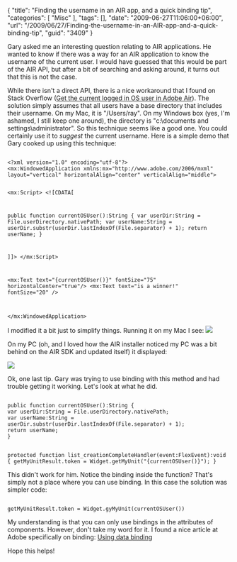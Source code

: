 {
	"title": "Finding the username in an AIR app, and a quick binding tip",
	"categories": [
		"Misc"
	],
	"tags": [],
	"date": "2009-06-27T11:06:00+06:00",
	"url": "/2009/06/27/Finding-the-username-in-an-AIR-app-and-a-quick-binding-tip",
	"guid": "3409"
}

Gary asked me an interesting question relating to AIR applications. He wanted to know if there was a way for an AIR application to know the username of the current user. I would have guessed that this would be part of the AIR API, but after a bit of searching and asking around, it turns out that this is not the case.

While there isn't a direct API, there is a nice workaround that I found on Stack Overflow (<a href="http://stackoverflow.com/questions/1376/get-the-current-logged-in-os-user-in-adobe-air">Get the current logged in OS user in Adobe Air</a>). The solution simply assumes that all users have a base directory that includes their username. On my Mac, it is "/Users/ray". On my Windows box (yes, I'm ashamed, I still keep one around), the directory is "c:\documents and settings\administrator". So this technique seems like a good one. You could certainly use it to <i>suggest</i> the current username. Here is a simple demo that Gary cooked up using this technique:

<code>
&lt;?xml version="1.0" encoding="utf-8"?&gt;
&lt;mx:WindowedApplication xmlns:mx="http://www.adobe.com/2006/mxml" layout="vertical" horizontalAlign="center" verticalAlign="middle"&gt;

&lt;mx:Script&gt;
&lt;![CDATA[

public function currentOSUser():String { 
	var userDir:String = File.userDirectory.nativePath; 
	var userName:String = userDir.substr(userDir.lastIndexOf(File.separator) + 1); 
	return userName; 
}	
	
]]&gt;
&lt;/mx:Script&gt;	

&lt;mx:Text text="{currentOSUser()}" fontSize="75" horizontalCenter="true"/&gt; 
&lt;mx:Text text="is a winner!" fontSize="20" /&gt;

&lt;/mx:WindowedApplication&gt;
</code>

I modified it a bit just to simplify things. Running it on my Mac I see: 
<img src="http://static.raymondcamden.com/images//Picture 167.png">

On my PC (oh, and I loved how the AIR installer noticed my PC was a bit behind on the AIR SDK and updated itself) it displayed:

<img src="http://static.raymondcamden.com/images/cfjedi//Picture 243.png">

Ok, one last tip. Gary was trying to use binding with this method and had trouble getting it working. Let's look at what he did.

<code>
public function currentOSUser():String { 
var userDir:String = File.userDirectory.nativePath; 
var userName:String = userDir.substr(userDir.lastIndexOf(File.separator) + 1); 
return userName; 
}

protected function list_creationCompleteHandler(event:FlexEvent):void { 
getMyUnitResult.token = Widget.getMyUnit("{currentOSUser()}"); 
}
</code>

This didn't work for him. Notice the binding inside the function? That's simply not a place where you can use binding. In this case the solution was simpler code:

<code>
getMyUnitResult.token = Widget.gyMyUnit(currentOSUser())
</code>

My understanding is that you can only use bindings in the attributes of components. However, don't take my word for it. I found a nice article at Adobe specifically on binding: <a href="http://www.adobe.com/devnet/flex/quickstart/using_data_binding/">Using data binding</a>

Hope this helps!